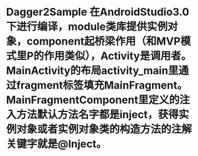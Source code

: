 # Dagger2Sample 在AndroidStudio3.0下进行编译，module类库提供实例对象，component起桥梁作用（和MVP模式里P的作用类似），Activity是调用者。MainActivity的布局activity_main里通过fragment标签填充MainFragment。MainFragmentComponent里定义的注入方法默认方法名字都是inject，获得实例对象或者实例对象类的构造方法的注解关键字就是@Inject。
